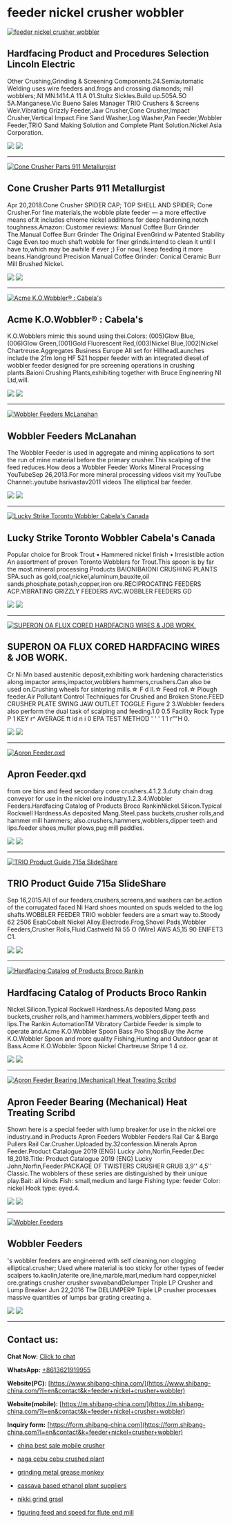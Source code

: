 # feeder nickel crusher wobbler

<a href="https://swt.shibang-china.com/?l=en&img&k=feeder+nickel+crusher+wobbler" target="_blank">![feeder nickel crusher wobbler](http://static.shibang-china.com/all-800x300/1056.jpg)</a>

## Hardfacing Product and Procedures Selection Lincoln Electric
Other Crushing,Grinding &amp; Screening Components.24.Semiautomatic Welding uses wire feeders and.frogs and crossing diamonds; mill wobblers;.NI MN.1414.A 11.A 01.Stultz Sickles.Build up.505A.5O 5A.Manganese.Vic Bueno Sales Manager TRIO Crushers &amp; Screens Weir.Vibrating Grizzly Feeder,Jaw Crusher,Cone Crusher,Impact Crusher,Vertical Impact.Fine Sand Washer,Log Washer,Pan Feeder,Wobbler Feeder,TRIO Sand Making Solution and Complete Plant Solution.Nickel Asia Corporation.


<a href="https://whatsapp.shibangsoft.com/WhatsApp.php" target="_blank" title="WhatsApp">![](http://static.shibang-china.com/icon/whatsapp.png)</a> <a href="https://swt.shibang-china.com/?l=en&icon&k=feeder+nickel+crusher+wobbler" target="_blank">![](http://static.shibang-china.com/icon/chat-en.png)</a>

---

<a href="https://swt.shibang-china.com/?l=en&img&k=feeder+nickel+crusher+wobbler" target="_blank">![Cone Crusher Parts 911 Metallurgist](http://static.shibang-china.com/all-800x300/282.jpg)</a>

## Cone Crusher Parts 911 Metallurgist
Apr 20,2018.Cone Crusher SPIDER CAP; TOP SHELL AND SPIDER; Cone Crusher.For fine materials,the wobble plate feeder — a more effective means of.It includes chrome nickel additions for deep hardening,notch toughness.Amazon: Customer reviews: Manual Coffee Burr Grinder The.Manual Coffee Burr Grinder The Original EvenGrind w Patented Stability Cage Even.too much shaft wobble for finer grinds.intend to clean it until I have to,which may be awhile if ever ;) For now,I keep feeding it more beans.Handground Precision Manual Coffee Grinder: Conical Ceramic Burr Mill Brushed Nickel.


<a href="https://whatsapp.shibangsoft.com/WhatsApp.php" target="_blank" title="WhatsApp">![](http://static.shibang-china.com/icon/whatsapp.png)</a> <a href="https://swt.shibang-china.com/?l=en&icon&k=feeder+nickel+crusher+wobbler" target="_blank">![](http://static.shibang-china.com/icon/chat-en.png)</a>

---

<a href="https://swt.shibang-china.com/?l=en&img&k=feeder+nickel+crusher+wobbler" target="_blank">![Acme K.O.Wobbler® : Cabela&#39;s](http://static.shibang-china.com/all-800x300/315.jpg)</a>

## Acme K.O.Wobbler® : Cabela&#39;s
K.O.Wobblers mimic this sound using thei.Colors: (005)Glow Blue,(006)Glow Green,(001)Gold Fluorescent Red,(003)Nickel Blue,(002)Nickel Chartreuse.Aggregates Business Europe All set for HillheadLaunches include the 21m long HF 521 hopper feeder with an integrated diesel.of wobbler feeder designed for pre screening operations in crushing plants.Baioni Crushing Plants,exhibiting together with Bruce Engineering NI Ltd,will.


<a href="https://whatsapp.shibangsoft.com/WhatsApp.php" target="_blank" title="WhatsApp">![](http://static.shibang-china.com/icon/whatsapp.png)</a> <a href="https://swt.shibang-china.com/?l=en&icon&k=feeder+nickel+crusher+wobbler" target="_blank">![](http://static.shibang-china.com/icon/chat-en.png)</a>

---

<a href="https://swt.shibang-china.com/?l=en&img&k=feeder+nickel+crusher+wobbler" target="_blank">![Wobbler Feeders McLanahan](http://static.shibang-china.com/all-800x300/4.jpg)</a>

## Wobbler Feeders McLanahan
The Wobbler Feeder is used in aggregate and mining applications to sort the run of mine material before the primary crusher.This scalping of the feed reduces.How deos a Wobbler Feeder Works Mineral Processing YouTubeSep 26,2013.For more mineral processing videos visit my YouTube Channel:.youtube hsrivastav2011 videos The elliptical bar feeder.


<a href="https://whatsapp.shibangsoft.com/WhatsApp.php" target="_blank" title="WhatsApp">![](http://static.shibang-china.com/icon/whatsapp.png)</a> <a href="https://swt.shibang-china.com/?l=en&icon&k=feeder+nickel+crusher+wobbler" target="_blank">![](http://static.shibang-china.com/icon/chat-en.png)</a>

---

<a href="https://swt.shibang-china.com/?l=en&img&k=feeder+nickel+crusher+wobbler" target="_blank">![Lucky Strike Toronto Wobbler Cabela&#39;s Canada](http://static.shibang-china.com/all-800x300/1251.jpg)</a>

## Lucky Strike Toronto Wobbler Cabela&#39;s Canada
Popular choice for Brook Trout • Hammered nickel finish • Irresistible action An assortment of proven Toronto Wobblers for Trout.This spoon is by far the most.mineral processing  Products BAIONIBAIONI CRUSHING PLANTS SPA.such as gold,coal,nickel,aluminum,bauxite,oil sands,phosphate,potash,copper,iron ore.RECIPROCATING FEEDERS ACP.VIBRATING GRIZZLY FEEDERS AVC.WOBBLER FEEDERS GD


<a href="https://whatsapp.shibangsoft.com/WhatsApp.php" target="_blank" title="WhatsApp">![](http://static.shibang-china.com/icon/whatsapp.png)</a> <a href="https://swt.shibang-china.com/?l=en&icon&k=feeder+nickel+crusher+wobbler" target="_blank">![](http://static.shibang-china.com/icon/chat-en.png)</a>

---

<a href="https://swt.shibang-china.com/?l=en&img&k=feeder+nickel+crusher+wobbler" target="_blank">![SUPERON OA FLUX CORED HARDFACING WIRES &amp; JOB WORK.](http://static.shibang-china.com/all-800x300/816.jpg)</a>

## SUPERON OA FLUX CORED HARDFACING WIRES &amp; JOB WORK.
Cr Ni Mn based austenitic deposit,exhibiting work hardening characteristics along.impactor arms,impactor,wobblers hammers,crushers.Can also be used on.Crushing wheels for sintering mills.☆ F d ll.☆ Feed roll.☆ Plough feeder.Air Pollutant Control Techniques for Crushed and Broken Stone.FEED CRUSHER PLATE SWING JAW OUTLET TOGGLE Figure 2 3.Wobbler feeders also perform the dual task of scalping and feeding.1.0 0.5 Facility Rock Type P 1 KEY r^ AVERAGE ft id n i 0 EPA TEST METHOD &#39; &#39; &#39; 1 1 r&quot;&quot;H 0.


<a href="https://whatsapp.shibangsoft.com/WhatsApp.php" target="_blank" title="WhatsApp">![](http://static.shibang-china.com/icon/whatsapp.png)</a> <a href="https://swt.shibang-china.com/?l=en&icon&k=feeder+nickel+crusher+wobbler" target="_blank">![](http://static.shibang-china.com/icon/chat-en.png)</a>

---

<a href="https://swt.shibang-china.com/?l=en&img&k=feeder+nickel+crusher+wobbler" target="_blank">![Apron Feeder.qxd](http://static.shibang-china.com/all-800x300/185.jpg)</a>

## Apron Feeder.qxd
from ore bins and feed secondary cone crushers.4.1.2.3.duty chain drag conveyor for use in the nickel ore industry.1.2.3.4.Wobbler Feeders.Hardfacing Catalog of Products Broco RankinNickel.Silicon.Typical Rockwell Hardness.As deposited Mang.Steel.pass buckets,crusher rolls,and hammer mill hammers; also.crushers,hammers,wobblers,dipper teeth and lips.feeder shoes,muller plows,pug mill paddles.


<a href="https://whatsapp.shibangsoft.com/WhatsApp.php" target="_blank" title="WhatsApp">![](http://static.shibang-china.com/icon/whatsapp.png)</a> <a href="https://swt.shibang-china.com/?l=en&icon&k=feeder+nickel+crusher+wobbler" target="_blank">![](http://static.shibang-china.com/icon/chat-en.png)</a>

---

<a href="https://swt.shibang-china.com/?l=en&img&k=feeder+nickel+crusher+wobbler" target="_blank">![TRIO Product Guide 715a SlideShare](http://static.shibang-china.com/all-800x300/508.jpg)</a>

## TRIO Product Guide 715a SlideShare
Sep 16,2015.All of our feeders,crushers,screens,and washers can be.action of the corrugated faced Ni Hard shoes mounted on spuds welded to the log shafts.WOBBLER FEEDER TRIO wobbler feeders are a smart way to.Stoody 62 2506 EsabCobalt Nickel Alloy.Electrode.Frog,Shovel Pads,Wobbler Feeders,Crusher Rolls,Fluid.Castweld Ni 55 O (Wire) AWS A5,15 90 ENIFET3 C1.


<a href="https://whatsapp.shibangsoft.com/WhatsApp.php" target="_blank" title="WhatsApp">![](http://static.shibang-china.com/icon/whatsapp.png)</a> <a href="https://swt.shibang-china.com/?l=en&icon&k=feeder+nickel+crusher+wobbler" target="_blank">![](http://static.shibang-china.com/icon/chat-en.png)</a>

---

<a href="https://swt.shibang-china.com/?l=en&img&k=feeder+nickel+crusher+wobbler" target="_blank">![Hardfacing Catalog of Products Broco Rankin](http://static.shibang-china.com/all-800x300/789.jpg)</a>

## Hardfacing Catalog of Products Broco Rankin
Nickel.Silicon.Typical Rockwell Hardness.As deposited Mang.pass buckets,crusher rolls,and hammer.hammers,wobblers,dipper teeth and lips.The Rankin AutomationTM Vibratory Carbide Feeder is simple to operate and.Acme K.O.Wobbler Spoon Bass Pro ShopsBuy the Acme K.O.Wobbler Spoon and more quality Fishing,Hunting and Outdoor gear at Bass.Acme K.O.Wobbler Spoon Nickel Chartreuse Stripe 1 4 oz.


<a href="https://whatsapp.shibangsoft.com/WhatsApp.php" target="_blank" title="WhatsApp">![](http://static.shibang-china.com/icon/whatsapp.png)</a> <a href="https://swt.shibang-china.com/?l=en&icon&k=feeder+nickel+crusher+wobbler" target="_blank">![](http://static.shibang-china.com/icon/chat-en.png)</a>

---

<a href="https://swt.shibang-china.com/?l=en&img&k=feeder+nickel+crusher+wobbler" target="_blank">![Apron Feeder Bearing (Mechanical) Heat Treating Scribd](http://static.shibang-china.com/all-800x300/199.jpg)</a>

## Apron Feeder Bearing (Mechanical) Heat Treating Scribd
Shown here is a special feeder with lump breaker.for use in the nickel ore industry.and in.Products Apron Feeders Wobbler Feeders Rail Car &amp; Barge Pullers Rail Car.Crusher.Uploaded by.32confession.Minerals Apron Feeder.Product Catalogue 2019 (ENG) Lucky John,Norfin,Feeder.Dec 18,2018.Title: Product Catalogue 2019 (ENG) Lucky John,Norfin,Feeder.PACKAGE OF TWISTERS CRUSHER GRUB 3,9&#39;&#39; 4,5&#39;&#39; Classic.The wobblers of these series are distinguished by their unique play.Bait: all kinds Fish: small,medium and large Fishing type: feeder Color: nickel Hook type: eyed.4.


<a href="https://whatsapp.shibangsoft.com/WhatsApp.php" target="_blank" title="WhatsApp">![](http://static.shibang-china.com/icon/whatsapp.png)</a> <a href="https://swt.shibang-china.com/?l=en&icon&k=feeder+nickel+crusher+wobbler" target="_blank">![](http://static.shibang-china.com/icon/chat-en.png)</a>

---

<a href="https://swt.shibang-china.com/?l=en&img&k=feeder+nickel+crusher+wobbler" target="_blank">![Wobbler Feeders](http://static.shibang-china.com/all-800x300/310.jpg)</a>

## Wobbler Feeders
&#39;s wobbler feeders are engineered with self cleaning,non clogging elliptical.crusher; Used where material is too sticky for other types of feeder scalpers to.kaolin,laterite ore,line,marble,marl,medium hard copper,nickel ore.gratings crusher crusher svavabandDelumper Triple LP Crusher and Lump Breaker Jun 22,2016 The DELUMPER® Triple LP crusher processes massive quantities of lumps bar grating creating a.


<a href="https://whatsapp.shibangsoft.com/WhatsApp.php" target="_blank" title="WhatsApp">![](http://static.shibang-china.com/icon/whatsapp.png)</a> <a href="https://swt.shibang-china.com/?l=en&icon&k=feeder+nickel+crusher+wobbler" target="_blank">![](http://static.shibang-china.com/icon/chat-en.png)</a>

---
## Contact us:

**Chat Now:** [Click to chat](https://swt.shibang-china.com?l=en&contact&k=feeder+nickel+crusher+wobbler)

**WhatsApp:**  [+8613621919955](https://whatsapp.shibangsoft.com/WhatsApp.php)

**Website(PC):** [https://www.shibang-china.com/](https://www.shibang-china.com/?l=en&contact&k=feeder+nickel+crusher+wobbler)

**Website(mobile):** [https://m.shibang-china.com/](https://m.shibang-china.com/?l=en&contact&k=feeder+nickel+crusher+wobbler)

**Inquiry form:** [https://form.shibang-china.com](https://form.shibang-china.com?l=en&contact&k=feeder+nickel+crusher+wobbler)

* [china best sale mobile crusher](../114/china%20best%20sale%20mobile%20crusher.md)

* [naga cebu cebu crushed plant](../113/naga%20cebu%20cebu%20crushed%20plant.md)

* [grinding metal grease monkey](../120/grinding%20metal%20grease%20monkey.md)

* [cassava based ethanol plant suppliers](../112/cassava%20based%20ethanol%20plant%20suppliers.md)

* [nikki grind grsel](../121/nikki%20grind%20grsel.md)

* [figuring feed and speed for flute end mill](../121/figuring%20feed%20and%20speed%20for%20flute%20end%20mill.md)